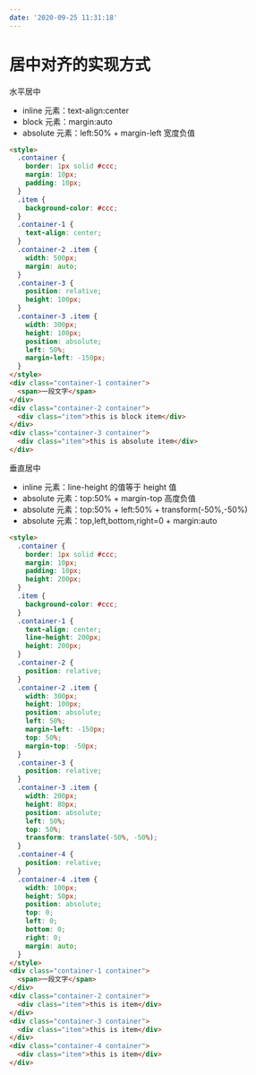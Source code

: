 ```yaml
---
date: '2020-09-25 11:31:18'
---
```


# 居中对齐的实现方式

水平居中

- inline 元素：text-align:center
- block 元素：margin:auto
- absolute 元素：left:50% + margin-left 宽度负值

<HtmlDemo>

```html
<style>
  .container {
    border: 1px solid #ccc;
    margin: 10px;
    padding: 10px;
  }
  .item {
    background-color: #ccc;
  }
  .container-1 {
    text-align: center;
  }
  .container-2 .item {
    width: 500px;
    margin: auto;
  }
  .container-3 {
    position: relative;
    height: 100px;
  }
  .container-3 .item {
    width: 300px;
    height: 100px;
    position: absolute;
    left: 50%;
    margin-left: -150px;
  }
</style>
<div class="container-1 container">
  <span>一段文字</span>
</div>
<div class="container-2 container">
  <div class="item">this is block item</div>
</div>
<div class="container-3 container">
  <div class="item">this is absolute item</div>
</div>
```

</HtmlDemo>

垂直居中

- inline 元素：line-height 的值等于 height 值
- absolute 元素：top:50% + margin-top 高度负值
- absolute 元素：top:50% + left:50% + transform(-50%,-50%)
- absolute 元素：top,left,bottom,right=0 + margin:auto

<HtmlDemo>

```html
<style>
  .container {
    border: 1px solid #ccc;
    margin: 10px;
    padding: 10px;
    height: 200px;
  }
  .item {
    background-color: #ccc;
  }
  .container-1 {
    text-align: center;
    line-height: 200px;
    height: 200px;
  }
  .container-2 {
    position: relative;
  }
  .container-2 .item {
    width: 300px;
    height: 100px;
    position: absolute;
    left: 50%;
    margin-left: -150px;
    top: 50%;
    margin-top: -50px;
  }
  .container-3 {
    position: relative;
  }
  .container-3 .item {
    width: 200px;
    height: 80px;
    position: absolute;
    left: 50%;
    top: 50%;
    transform: translate(-50%, -50%);
  }
  .container-4 {
    position: relative;
  }
  .container-4 .item {
    width: 100px;
    height: 50px;
    position: absolute;
    top: 0;
    left: 0;
    bottom: 0;
    right: 0;
    margin: auto;
  }
</style>
<div class="container-1 container">
  <span>一段文字</span>
</div>
<div class="container-2 container">
  <div class="item">this is item</div>
</div>
<div class="container-3 container">
  <div class="item">this is item</div>
</div>
<div class="container-4 container">
  <div class="item">this is item</div>
</div>
```

</HtmlDemo>
